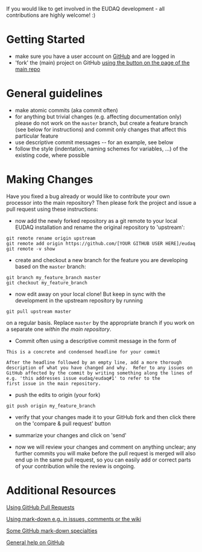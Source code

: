 If you would like to get involved in the EUDAQ development - all
contributions are highly welcome! :)

# Getting Started
* make sure you have a user account on [GitHub](https://github.com/signup/free) and are logged in
* 'fork' the (main) project on GitHub [using the button on the page of the main repo](https://github.com/eudaq/eudaq/fork)

# General guidelines
* make atomic commits (aka commit often)
* for anything but trivial changes (e.g. affecting documentation only)
  please do not work on the ```master``` branch, but create a feature
  branch (see below for instructions) and commit only changes that
  affect this particular feature
* use descriptive commit messages -- for an example, see below
* follow the style (indentation, naming schemes for variables, ...) of the existing code, where possible

# Making Changes
Have you fixed a bug already or would like to contribute your own
processor into the main repository? Then please fork the project and
issue a pull request using these instructions:

* now add the newly forked repository as a git remote to your local EUDAQ installation and rename the original repository to 'upstream':
```
git remote rename origin upstream
git remote add origin https://github.com/[YOUR GITHUB USER HERE]/eudaq
git remote -v show
```
* create and checkout a new branch for the feature you are developing based on the ```master``` branch:
```
git branch my_feature_branch master
git checkout my_feature_branch
```

* now edit away on your local clone! But keep in sync with the development in the upstream repository by running
```
git pull upstream master
```
on a regular basis. Replace ```master``` by the appropriate branch if you work on a separate one *within the main repository*.

* Commit often using a descriptive commit message in the form of
```
This is a concrete and condensed headline for your commit

After the headline followed by an empty line, add a more thorough
description of what you have changed and why.  Refer to any issues on
GitHub affected by the commit by writing something along the lines of
e.g. 'this addresses issue eudaq/eudaq#1' to refer to the
first issue in the main repository.  
```

* push the edits to origin (your fork)
```
git push origin my_feature_branch
```

* verify that your changes made it to your GitHub fork and then click there on the 'compare & pull request' button

* summarize your changes and click on 'send'

* now we will review your changes and comment on anything unclear; any
  further commits you will make before the pull request is merged will
  also end up in the same pull request, so you can easily add or
  correct parts of your contribution while the review is ongoing.

# Additional Resources
[Using GitHub Pull Requests](https://help.github.com/articles/using-pull-requests)

[Using mark-down e.g. in issues, comments or the wiki](https://help.github.com/articles/markdown-basics)

[Some GitHub mark-down specialties](https://help.github.com/articles/github-flavored-markdown)

[General help on GitHub](https://help.github.com/)

